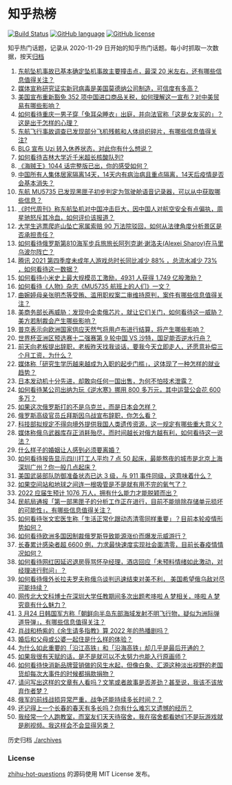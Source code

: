 # 知乎热榜
[![Build Status](https://github.com/ToWeLong/zhihu-hot-questions/workflows/CI/badge.svg)](https://github.com/ToWeLong/zhihu-hot-questions/actions)
[![GitHub language](https://img.shields.io/badge/language-golang-orange.svg)](https://golang.org/)
[![GitHub license](https://img.shields.io/github/license/ToWeLong/zhihu-hot-questions)](https://github.com/ToWeLong/zhihu-hot-questions/blob/main/LICENSE)

知乎热门话题，记录从 2020-11-29 日开始的知乎热门话题。每小时抓取一次数据，按天[归档](./archives)

<!-- BEGIN -->

1. [东航坠机事故已基本确定坠机事故主要撞击点，最深 20 米左右，还有哪些信息值得关注？](https://www.zhihu.com/question/523860002)
1. [媒体宣称研究证实新冠病毒是美国莫德纳公司制造，可信度有多高？](https://www.zhihu.com/question/523467883)
1. [美国宣布重新豁免 352 项中国进口商品关税，如何理解这一宣布？对中美贸易有哪些影响？](https://www.zhihu.com/question/523766648)
1. [如何看待重庆一男子穿「兔耳朵睡衣」出庭，并向法官称「这是女友买的」？这是出于怎样的心理？](https://www.zhihu.com/question/523588972)
1. [东航飞行事故调查已发现部分飞机残骸和人体组织碎片，有哪些信息值得关注?](https://www.zhihu.com/question/523696548)
1. [BLG 宣布 Uzi 转入休养状态，对此你有什么想说？](https://www.zhihu.com/question/523836585)
1. [如何看待吉林大学近千米超长核酸队列?](https://www.zhihu.com/question/521373239)
1. [《海贼王》1044 话完整版已出，你的感受如何？](https://www.zhihu.com/question/523799654)
1. [中国所有人集体居家隔离14天，14天内有病治病且重点隔离，14天后疫情是否会基本消失？](https://www.zhihu.com/question/523524774)
1. [东航 MU5735 已发现黑匣子初步判定为驾驶舱语音记录器，可以从中获取哪些信息？](https://www.zhihu.com/question/523697798)
1. [《时代周刊》称东航坠机对中国冲击巨大，因中国人对航空安全有点偏执，周星驰怒斥其冷血，如何评价该报道？](https://www.zhihu.com/question/523686733)
1. [大学生逃票爬庐山坠亡家属索赔 90 万法院驳回，如何从法律角度分析景区是否承担责任？](https://www.zhihu.com/question/523761142)
1. [如何看待俄罗斯第810海军步兵旅旅长阿列克谢·谢洛夫(Alexei Sharov)在马里乌波尔阵亡？](https://www.zhihu.com/question/523734046)
1. [腾讯 2021 第四季度未成年人游戏总时长同比减少 88% ，总流水减少 73% ，如何看待这一数据？](https://www.zhihu.com/question/523660189)
1. [如何看待小米史上最大规模员工激励，4931 人获得 1.749 亿股激励？](https://www.zhihu.com/question/523780417)
1. [如何看待《人物》杂志《MU5735 航班上的人们》一文？](https://www.zhihu.com/question/523439914)
1. [曲婉婷母亲张明杰等受贿、滥用职权案二审维持原判，案件有哪些信息值得关注？](https://www.zhihu.com/question/523829834)
1. [美商务部长再威胁：发现中企卖俄芯片，就让它们关门，如何看待这一威胁？美方若制裁会产生哪些影响？](https://www.zhihu.com/question/523805598)
1. [普京表示向欧洲国家供应天然气将用卢布进行结算，将产生哪些影响？](https://www.zhihu.com/question/523693204)
1. [世界杯亚洲区预选赛十二强赛第 9 轮中国 VS 沙特，国足能否逆水行舟？](https://www.zhihu.com/question/523806168)
1. [前天向老板提出辞职，老板昨天找我谈话，要我今天立即走人，还愿意补偿三个月工资，为什么？](https://www.zhihu.com/question/368141207)
1. [媒体称「研究生学历越来越成为入职的起步门槛」，这体现了一种怎样的就业趋势？](https://www.zhihu.com/question/523684742)
1. [日本发动机十分先进，却敢向任何一国出售，为何不怕技术泄露？](https://www.zhihu.com/question/522206035)
1. [如何看待某公司出纳为玩《逆水寒》挪用 800 多万元，其中运营公会花 600 多万？](https://www.zhihu.com/question/523399511)
1. [如果这次俄罗斯打的不是乌克兰，而是日本会怎样？](https://www.zhihu.com/question/521796003)
1. [俄罗斯高级官员丘拜斯因乌战宣布辞职，你怎么看？](https://www.zhihu.com/question/523766516)
1. [科技部拟规定不得向境外提供我国人类遗传资源，这一规定有哪些重大意义？](https://www.zhihu.com/question/523485310)
1. [媒体称俄乌武器库存正消耗殆尽，而时间越长对俄方越有利，如何看待这一说法？](https://www.zhihu.com/question/523817999)
1. [什么样子的婚姻让人感到必须要离婚？](https://www.zhihu.com/question/263305072)
1. [如何看待报告显示四川打工人平均 7 点 50 起床，最能熬夜的城市是北京上海深圳广州？你一般几点起床？](https://www.zhihu.com/question/523385543)
1. [美国武装部队防御准备状态已达 3 级，与 911 事件同级，这意味着什么？](https://www.zhihu.com/question/517901354)
1. [如果空间站和地球之间连一根吸管是不是就有用不完的氧气了？](https://www.zhihu.com/question/522571222)
1. [2022 应届生预计 1076 万人，拥有什么能力才能脱颖而出？](https://www.zhihu.com/question/523362211)
1. [民航局通报「第一部黑匣子的分析工作正在进行，目前不能排除存储单元损坏的可能性」，有哪些信息值得关注？](https://www.zhihu.com/question/523862822)
1. [如何看待张文宏医生称「生活正常化跟动态清零同样重要」？目前本轮疫情形势如何？](https://www.zhihu.com/question/523769588)
1. [如何看待欧洲多国因制裁俄罗斯导致能源涨价而爆发示威游行？](https://www.zhihu.com/question/523524242)
1. [长春累计感染者超 6600 例，力求最快速度实现社会面清零，目前长春疫情情况如何？](https://www.zhihu.com/question/523393551)
1. [如何看待网红因延迟退房辱骂怀孕经理，酒店回应「未预料情绪如此激动，对经理进行慰问」？](https://www.zhihu.com/question/523723153)
1. [如何看待俄外长拉夫罗夫称俄乌谈判迅速结束对美不利， 美国希望俄乌敌对尽可能持续？](https://www.zhihu.com/question/523774128)
1. [网传北大文科博士在深圳大学任教期间多次出题考哆啦 A 梦相关，哆啦 A 梦究竟有什么魅力？](https://www.zhihu.com/question/523618707)
1. [3 月24 日韩国军方称「朝鲜向半岛东部海域发射不明飞行物，疑似为洲际弹道导弹」，有哪些信息值得关注？](https://www.zhihu.com/question/523820339)
1. [肖战和杨紫的《余生请多指教》算 2022 年的热播剧吗？](https://www.zhihu.com/question/523697104)
1. [婚后和父母或公婆一起住是什么样的体验？](https://www.zhihu.com/question/51070350)
1. [为什么如此重要的「沿江高铁」和「沿海高铁」却几乎是最后开通的？](https://www.zhihu.com/question/511864356)
1. [如果我很有天赋的话，是不是就可以不太努力也能入行原画师？](https://www.zhihu.com/question/523472303)
1. [如何看待快消新品牌营销做的风生水起，但像白象、汇源这种淡出视野的老国货却每次大事件的时候都捐款捐物？](https://www.zhihu.com/question/523831165)
1. [请问写出这样的文章有人看吗？文笔或者故事是否差劲？甚至说，我该不该放弃作者梦？](https://www.zhihu.com/question/518855792)
1. [俄军的前线战损异常严重，战争还能持续多长时间？？](https://www.zhihu.com/question/519002946)
1. [还记得上一个长春的春天有多长吗？你有什么难忘又遗憾的经历？](https://www.zhihu.com/question/523757332)
1. [我经常一个人跑教室，而室友们天天待宿舍，我在宿舍都看她们不是玩游戏就是刷视频。我这样会不会显得另类？](https://www.zhihu.com/question/523463906)

<!-- END -->

历史归档 [./archives](./archives)


### License
[zhihu-hot-questions](https://github.com/towelong/zhihu-hot-questions) 的源码使用 MIT License 发布。